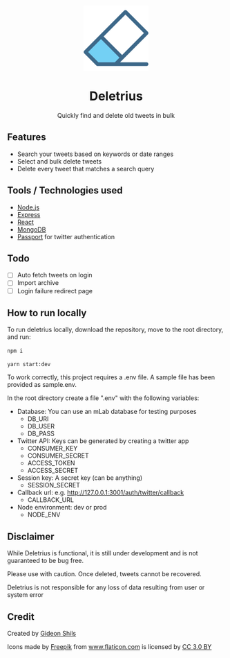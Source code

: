 <p align="center">
    <a href="http://deletrius.com" rel="noopener" target="_blank">
        <img width="150" src="./client/src/assets/logo.svg" alt="Deletrius logo">
    </a>
</p>
<h1 align="center">Deletrius</h1>
<p align="center"> Quickly find and delete old tweets in bulk</p>

## Features
* Search your tweets based on keywords or date ranges
* Select and bulk delete tweets
* Delete every tweet that matches a search query

## Tools / Technologies used
* [Node.js](https://nodejs.org/en/)
* [Express](https://expressjs.com)
* [React](https://reactjs.org)
* [MongoDB](https://www.mongodb.com)
* [Passport](http://www.passportjs.org) for twitter authentication

## Todo
- [ ] Auto fetch tweets on login
- [ ] Import archive
- [ ] Login failure redirect page

## How to run locally
To run deletrius locally, download the repository, move to the root directory, and run:

`npm i`

`yarn start:dev` 

To work correctly, this project requires a .env file. A sample file has been provided as sample.env.

In the root directory create a file ".env" with the following variables:

- Database: You can use an mLab database for testing purposes
    - DB_URI
    - DB_USER
    - DB_PASS
- Twitter API: Keys can be generated by creating a twitter app 
    - CONSUMER_KEY
    - CONSUMER_SECRET
    - ACCESS_TOKEN
    - ACCESS_SECRET
- Session key: A secret key (can be anything)
    - SESSION_SECRET
- Callback url: e.g. http://127.0.0.1:3001/auth/twitter/callback
    - CALLBACK_URL
- Node environment: dev or prod
    - NODE_ENV

## Disclaimer
While Deletrius is functional, it is still under development and is not guaranteed to be bug free.

Please use with caution. Once deleted, tweets cannot be recovered.

Deletrius is not responsible for any loss of data resulting from user or system error 

## Credit

Created by [Gideon Shils](gideonshils.com)

<div>Icons made by <a href="http://www.freepik.com" title="Freepik">Freepik</a> from <a href="https://www.flaticon.com/" title="Flaticon">www.flaticon.com</a> is licensed by <a href="http://creativecommons.org/licenses/by/3.0/" title="Creative Commons BY 3.0" target="_blank">CC 3.0 BY</a></div>


